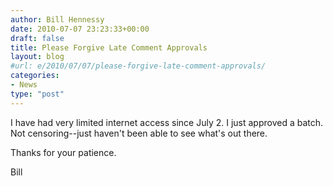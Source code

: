 ```yaml
---
author: Bill Hennessy
date: 2010-07-07 23:23:33+00:00
draft: false
title: Please Forgive Late Comment Approvals
layout: blog
#url: e/2010/07/07/please-forgive-late-comment-approvals/
categories:
- News
type: "post"
---
```


I have had very limited internet access since July 2.  I just approved a batch.  Not censoring--just haven't been able to see what's out there.

Thanks for your patience.

Bill
